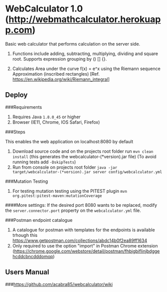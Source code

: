 # WebCalculator 1.0 (http://webmathcalculator.herokuapp.com)

Basic web calculator that performs calculation on the server side.

1. Functions include adding, subtracting, multiplying, dividing and
square root. Supports expression grouping by () [] {}.

2. Calculates Area under the curve f(x) = e^x using the Riemann sequence
Approximation (inscribed rectangles)
[Ref. <a href="https://en.wikipedia.org/wiki/Riemann_integral" >https://en.wikipedia.org/wiki/Riemann_integral</a>]

## Deploy

###Requirements

1. Requires Java ```1.8.0_45``` or higher
2. Browser (IE11, Chrome, IOS Safari, Firefox)

###Steps

This enables the web application on localhost:8080 by default

1. Download source code and on the projects root folder run ```mvn clean install``` (this generates the webcalculator-(*version).jar file)
 (To avoid running tests  add ```-DskipTests```)
2. Run from console on projects root folder ```java -jar target/webcalculator-(*version).jar server config/webcalculator.yml```


###Mutation Testing
1. For testing mutation testing using the PITEST plugin ```mvn org.pitest:pitest-maven:mutationCoverage```

####More settings:
  If the desired port 8080 wants to be replaced, modify the ```server.connector.port``` property on the ```webcalculator.yml``` file.
  
###Postman endpoint catalogue
 1. A catalogue for postman with templates for the endpoints is available trhough this https://www.getpostman.com/collections/abdc14b0f2ea89ff1634
 2. Only required to use the option "import" in Postman Chrome extension (https://chrome.google.com/webstore/detail/postman/fhbjgbiflinjbdggehcddcbncdddomop)



## Users Manual

###https://github.com/acabra85/webcalculator/wiki



